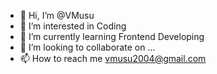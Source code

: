- 👋 Hi, I’m @VMusu
- 👀 I’m interested in Coding
- 🌱 I’m currently learning Frontend Developing
- 💞️ I’m looking to collaborate on ...
- 📫 How to reach me vmusu2004@gmail.com

<!---
VMusu/VMusu is a ✨ special ✨ repository because its `README.md` (this file) appears on your GitHub profile.
You can click the Preview link to take a look at your changes.
--->
